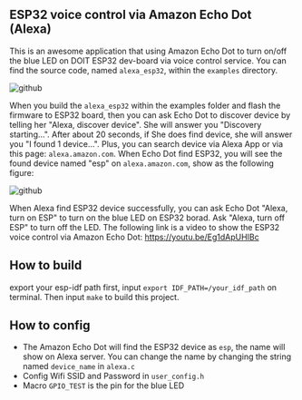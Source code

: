 ## ESP32 voice control via Amazon Echo Dot (Alexa)

This is an awesome application that using Amazon Echo Dot to turn on/off the blue LED on DOIT ESP32 dev-board via voice 
control service. You can find the source code, named `alexa_esp32`, within the `examples` directory. 

![github](https://thumbnail0.baidupcs.com/thumbnail/6fa21b9aacfeedaf8876dd8140e370d3?fid=1443503420-250528-799318689246471&time=1496412000&rt=sh&sign=FDTAER-DCb740ccc5511e5e8fedcff06b081203-kzDcxbKBuEC1EOYkJsiEAMFmCQc%3D&expires=8h&chkv=0&chkbd=0&chkpc=&dp-logid=3547063589870307235&dp-callid=0&size=c710_u400&quality=100 "Amazon Echo Dot & ESP32 board")

When you build the `alexa_esp32` within the examples folder and flash the firmware to ESP32 board, then you can ask 
Echo Dot to discover device by telling her "Alexa, discover device". She will answer you "Discovery starting...". After about
20 seconds, if She does find device, she will answer you "I found 1 device...". Plus, you can search device via Alexa App or 
via this page: `alexa.amazon.com`. When Echo Dot find ESP32, you will see the found device named "esp" on `alexa.amazon.com`, show 
as the following figure:

![github](http://img1.ph.126.net/RePwmcN1MQYP4Hc19Bee1w==/6632003450097703984.png "Alexa found ESP32 device")

When Alexa find ESP32 device successfully, you can ask Echo Dot "Alexa, turn on ESP" to turn on the blue LED on ESP32 borad. Ask 
"Alexa, turn off ESP" to turn off the LED. The following link is a video to show the ESP32 voice control via Amazon Echo Dot: https://youtu.be/Eg1dApUHIBc


## How to build

export your esp-idf path first, input `export IDF_PATH=/your_idf_path` on terminal. Then input `make` to build this project.

## How to config

* The Amazon Echo Dot will find the ESP32 device as `esp`, the name will show on Alexa server. You can change the name by 
changing the string named `device_name` in `alexa.c`
* Config Wifi SSID and Password in `user_config.h`
* Macro `GPIO_TEST` is the pin for the blue LED
